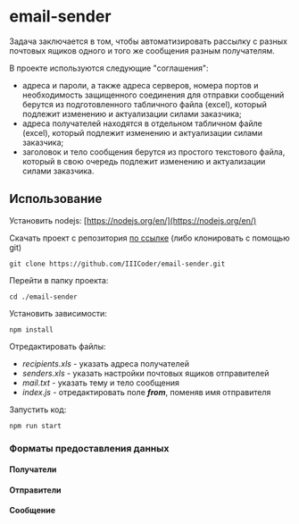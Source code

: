 # email-sender
Задача заключается в том, чтобы автоматизировать рассылку с разных почтовых ящиков одного и того же сообщения разным получателям.

В проекте используются следующие "соглашения":
* адреса и пароли, а также адреса серверов, номера портов и необходимость защищенного соединения для отправки сообщений берутся из подготовленного табличного файла (excel), который подлежит изменению и актуализации силами заказчика;
* адреса получателей находятся в отдельном табличном файле (excel), который подлежит изменению и актуализации силами заказчика;
* заголовок и тело сообщения берутся из простого текстового файла, который в свою очередь подлежит изменению и актуализации силами заказчика.


## Использование
Установить nodejs:
[https://nodejs.org/en/](https://nodejs.org/en/)

Скачать проект с репозитория [по ссылке](https://github.com/IIICoder/email-sender/archive/master.zip) (либо клонировать с помощью git)
```
git clone https://github.com/IIICoder/email-sender.git
```

Перейти в папку проекта:
```
cd ./email-sender
```

Установить зависимости:
```
npm install
```

Отредактировать файлы:
* *recipients.xls* - указать адреса получателей
* *senders.xls* - указать настройки почтовых ящиков отправителей
* *mail.txt* - указать тему и тело сообщения
* *index.js* - отредактировать поле ***from***, поменяв имя отправителя

Запустить код:
```
npm run start
```

### Форматы предоставления данных
#### Получатели

#### Отправители

#### Сообщение